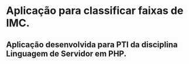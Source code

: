 # Aplicação para classificar faixas de IMC.
## Aplicação desenvolvida para PTI da disciplina Linguagem de Servidor em PHP.